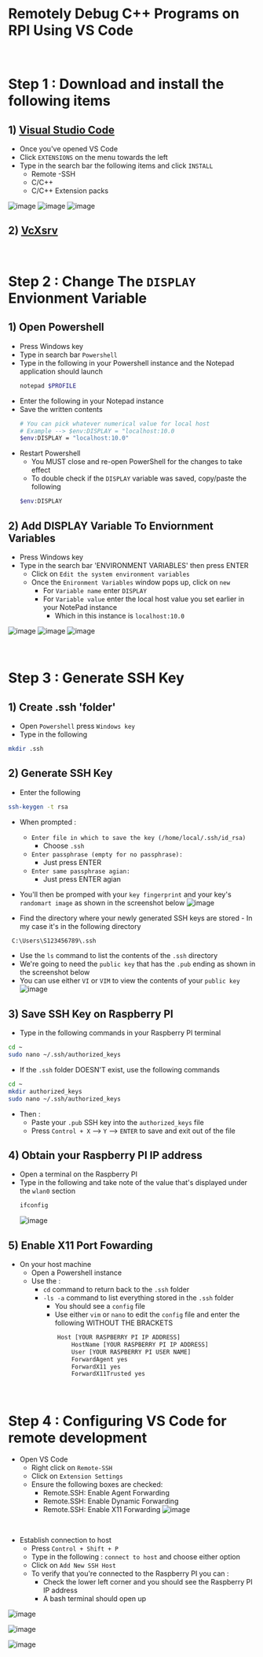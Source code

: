 # Remotely Debug C++ Programs on RPI Using VS Code

<br>

# Step 1 : Download and install the following items

## 1) [Visual Studio Code](https://code.visualstudio.com/)

-   Once you've opened VS Code
-   Click `EXTENSIONS` on the menu towards the left
-   Type in the search bar the following items and click `INSTALL`
    -   Remote -SSH
    -   C/C++
    -   C/C++ Extension packs

![image](https://github.com/Digital1O1/4_DOF_Robotic_Arm/assets/39348633/08181185-6223-4e83-8dcc-3f4c9836022e)
![image](https://github.com/Digital1O1/4_DOF_Robotic_Arm/assets/39348633/dfaf99cd-9188-4c05-bc30-63eb5fc56ea2)
![image](https://github.com/Digital1O1/4_DOF_Robotic_Arm/assets/39348633/b1b211ef-a6f2-4511-8d1e-c864ae1a14e0)

## 2) [VcXsrv](https://sourceforge.net/projects/vcxsrv/)

<br>

# Step 2 : Change The ```DISPLAY``` Envionment Variable

## 1) Open Powershell

-   Press Windows key
-   Type in search bar `Powershell`
-   Type in the following in your Powershell instance and the Notepad application should launch
    ```bash
    notepad $PROFILE
    ```
-   Enter the following in your Notepad instance
-   Save the written contents
    ```bash
    # You can pick whatever numerical value for local host
    # Example --> $env:DISPLAY = "localhost:10.0
    $env:DISPLAY = "localhost:10.0"
    ```
-   Restart Powershell
    -   You MUST close and re-open PowerShell for the changes to take effect
    -   To double check if the ```DISPLAY``` variable was saved, copy/paste the following
    ```bash
    $env:DISPLAY
    ```

## 2) Add DISPLAY Variable To Enviornment Variables

-   Press Windows key
-   Type in the search bar 'ENVIRONMENT VARIABLES' then press ENTER
    -   Click on `Edit the system environment variables`
    -   Once the `Enironment Variables` window pops up, click on `new`
        -   For `Variable name` enter `DISPLAY`
        -   For `Variable value` enter the local host value you set earlier in your NotePad instance
            -   Which in this instance is `localhost:10.0`

![image](https://github.com/Digital1O1/4_DOF_Robotic_Arm/assets/39348633/ab8295f5-143d-4b42-876d-a039b7bf490f)
![image](https://github.com/Digital1O1/4_DOF_Robotic_Arm/assets/39348633/511515c8-0c48-4d2f-96b8-5ae97307cfe7)
![image](https://github.com/Digital1O1/4_DOF_Robotic_Arm/assets/39348633/0eb77108-6957-4a95-bd83-668758a093e0)

<br>

# Step 3 : Generate SSH Key

## 1) Create .ssh 'folder'

-   Open `Powershell` press `Windows key`
-   Type in the following

```bash
mkdir .ssh
```

## 2) Generate SSH Key

-   Enter the following

```bash
ssh-keygen -t rsa
```

-   When prompted :
    -   `Enter file in which to save the key (/home/local/.ssh/id_rsa)`
        -   Choose `.ssh`
    -   `Enter passphrase (empty for no passphrase): `
        -   Just press ENTER
    -   `Enter same passphrase agian:`
        -   Just press ENTER agian
-   You'll then be promped with your `key fingerprint` and your key's `randomart image` as shown in the screenshot below
    ![image](https://github.com/Digital1O1/4_DOF_Robotic_Arm/assets/39348633/0293f80d-ad1e-4e73-b473-93715c6ef266)

-   Find the directory where your newly generated SSH keys are stored - In my case it's in the following directory

```bash
 C:\Users\S123456789\.ssh
``` 
- Use the `ls` command to list the contents of the `.ssh` directory 
- We're going to need the `public key` that has the `.pub` ending as shown in the screenshot below 
- You can use either ```VI``` or ```VIM``` to view the contents of your `public key`
    ![image](https://github.com/Digital1O1/4_DOF_Robotic_Arm/assets/39348633/d00623bc-6fb1-465d-aa29-97f43a78b550)

## 3) Save SSH Key on Raspberry PI
- Type in the following commands in your Raspberry PI terminal
```bash
cd ~
sudo nano ~/.ssh/authorized_keys
```
- If the ```.ssh``` folder DOESN'T exist, use the following commands
```bash
cd ~
mkdir authorized_keys
sudo nano ~/.ssh/authorized_keys
```
- Then :
    - Paste your ```.pub``` SSH key into the ```authorized_keys``` file
    - Press ```Control + X``` --> ```Y``` --> ```ENTER``` to save and exit out of the file

## 4) Obtain your Raspberry PI IP address
- Open a terminal on the Raspberry PI
- Type in the following and take note of the value that's displayed under the ```wlan0``` section
    ```bash
    ifconfig
    ```
    ![image](https://github.com/Digital1O1/Remotely-Debug-C-Programs-on-RPI-Using-VS-Code/assets/39348633/5094e115-1d6a-4775-b6e3-224ddad1cc65)

## 5) Enable X11 Port Fowarding 
- On your host machine 
    - Open a Powershell instance 
    - Use the :
        - ```cd``` command to return back to the ```.ssh``` folder
        - ```-ls -a``` command to list everything stored in the ```.ssh``` folder
            - You should see a ```config``` file
            - Use either ```vim``` or ```nano``` to edit the ```config``` file and enter the following WITHOUT THE BRACKETS
            ```bash
                Host [YOUR RASPBERRY PI IP ADDRESS]
                    HostName [YOUR RASPBERRY PI IP ADDRESS]
                    User [YOUR RASPBERRY PI USER NAME]
                    ForwardAgent yes
                    ForwardX11 yes
                    ForwardX11Trusted yes
            ```
    


<br>

# Step 4 : Configuring VS Code for remote development
- Open VS Code 
    - Right click on ```Remote-SSH```
    - Click on ```Extension Settings```
    - Ensure the following boxes are checked:
        - Remote.SSH: Enable Agent Forwarding
        - Remote.SSH: Enable Dynamic Forwarding
        - Remote.SSH: Enable X11 Forwarding
![image](https://github.com/Digital1O1/Remotely-Debug-C-Programs-on-RPI-Using-VS-Code/assets/39348633/28e62abd-0267-4eba-b8f2-7ac6be5c3d1e)

<br>

- Establish connection to host
    - Press ```Control + Shift + P```
    - Type in the following : ```connect to host``` and choose either option
    - Click on ```Add New SSH Host```
    - To verify that you're connected to the Raspberry PI you can :
        - Check the lower left corner and you should see the Raspberry PI IP address
        - A bash terminal should open up 
    
![image](https://github.com/Digital1O1/Remotely-Debug-C-Programs-on-RPI-Using-VS-Code/assets/39348633/ab9e3ef0-2a4c-4739-a223-259bc104bca7)

![image](https://github.com/Digital1O1/Remotely-Debug-C-Programs-on-RPI-Using-VS-Code/assets/39348633/609af753-9a70-40cb-adf2-df4efb71ff68)

![image](https://github.com/Digital1O1/Remotely-Debug-C-Programs-on-RPI-Using-VS-Code/assets/39348633/dbc7e89a-8005-4e03-9830-d74ac7eda989)
